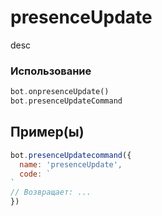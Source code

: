 # presenceUpdate
desc
### Использование
```php
bot.onpresenceUpdate()
bot.presenceUpdateCommand
```
## Пример(ы)

```javascript
bot.presenceUpdatecommand({
  name: 'presenceUpdate',
  code: `
`
// Возвращает: ...
})
```